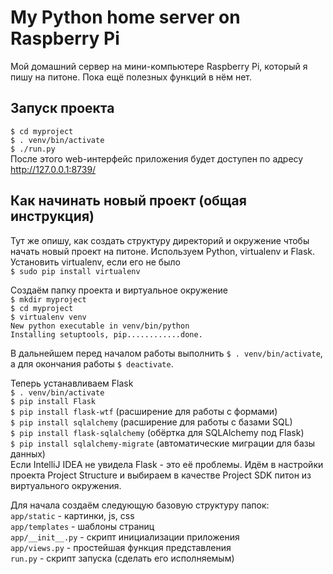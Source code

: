 # My Python home server on Raspberry Pi
Мой домашний сервер на мини-компьютере Raspberry Pi, который я пишу на питоне.
Пока ещё полезных функций в нём нет.

Запуск проекта
--------------
`$ cd myproject`  
`$ . venv/bin/activate`  
`$ ./run.py`  
После этого web-интерфейс приложения будет доступен по адресу http://127.0.0.1:8739/


Как начинать новый проект (общая инструкция)
--------------------------------------------
Тут же опишу, как создать структуру директорий и окружение чтобы начать новый проект на питоне. Используем Python, virtualenv и Flask.  
Установить virtualenv, если его не было  
`$ sudo pip install virtualenv`

Создаём папку проекта и виртуальное окружение  
`$ mkdir myproject`  
`$ cd myproject`  
`$ virtualenv venv`  
`New python executable in venv/bin/python`  
`Installing setuptools, pip............done.`

В дальнейшем перед началом работы выполнить `$ . venv/bin/activate`, а для окончания работы `$ deactivate`.

Теперь устанавливаем Flask  
`$ . venv/bin/activate`  
`$ pip install Flask`  
`$ pip install flask-wtf` (расширение для работы с формами)  
`$ pip install sqlalchemy` (расширение для работы с базами SQL)  
`$ pip install flask-sqlalchemy` (обёртка для SQLAlchemy под Flask)  
`$ pip install sqlalchemy-migrate` (автоматические миграции для базы данных)  
Если IntelliJ IDEA не увидела Flask - это её проблемы. Идём в настройки проекта Project Structure и выбираем в качестве Project SDK питон из виртуального окружения.

Для начала создаём следующую базовую структуру папок:  
`app/static` - картинки, js, css  
`app/templates` - шаблоны страниц  
`app/__init__.py` - скрипт инициализации приложения  
`app/views.py` - простейшая функция представления  
`run.py` - скрипт запуска (сделать его исполняемым)
